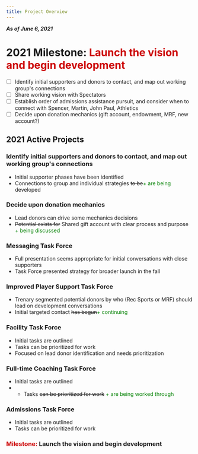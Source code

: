 ```yaml
---
title: Project Overview
---
```

***As of June 6, 2021***

# 2021 Milestone: <span style='color:#cc0000'>Launch the vision and begin development</span>
- [ ] Identify initial supporters and donors to contact, and map out working group's connections
- [ ] Share working vision with Spectators
- [ ] Establish order of admissions assistance pursuit, and consider when to connect with Spencer, Martin, John Paul, Athletics
- [ ] Decide upon donation mechanics (gift account, endowment, MRF, new account?)

## 2021 Active Projects
### Identify initial supporters and donors to contact, and map out working group's connections
- Initial supporter phases have been identified
- Connections to group and individual strategies ~~to be~~<span style='color:green'>+ are being</span> developed

### Decide upon donation mechanics
- Lead donors can drive some mechanics decisions
- ~~Potential exists for~~ Shared gift account with clear process and purpose <span style='color:green'>+ being discussed</span>

### Messaging Task Force
- Full presentation seems appropriate for initial conversations with close supporters
- Task Force presented strategy for broader launch in the fall

### Improved Player Support Task Force
- Trenary segmented potential donors by who (Rec Sports or MRF) should lead on development conversations
- Initial targeted contact ~~has begun~~<span style='color:green'>+ continuing</span>

### Facility Task Force
- Initial tasks are outlined
- Tasks can be prioritized for work
- Focused on lead donor identification and needs prioritization

### Full-time Coaching Task Force
- Initial tasks are outlined
- - Tasks ~~can be prioritized for work~~ <span style='color:green'>+ are being worked through</span>

### Admissions Task Force
- Initial tasks are outlined
- Tasks can be prioritized for work

### <span style='color:#cc0000'>Milestone:</span> **Launch the vision and begin development**
